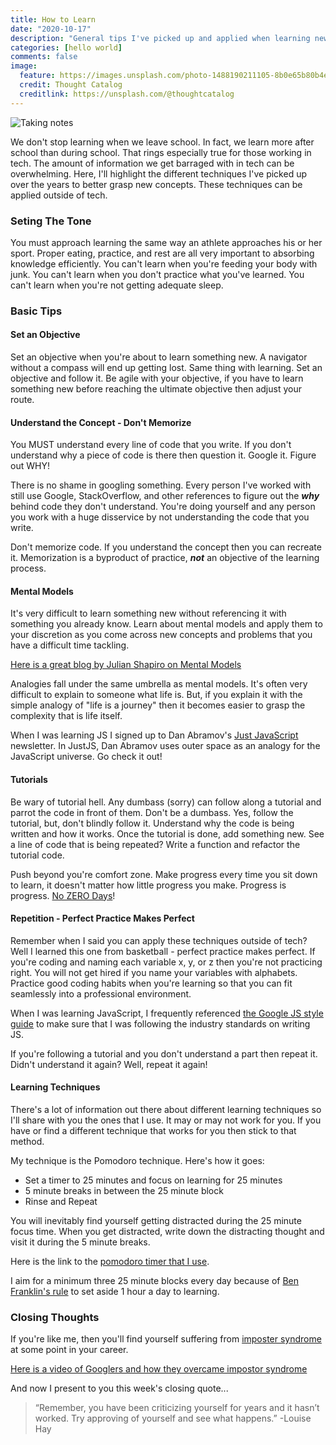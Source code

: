 ```yaml
---
title: How to Learn
date: "2020-10-17"
description: "General tips I've picked up and applied when learning new concepts."
categories: [hello world]
comments: false
image:
  feature: https://images.unsplash.com/photo-1488190211105-8b0e65b80b4e?ixlib=rb-1.2.1&ixid=eyJhcHBfaWQiOjEyMDd9&auto=format&fit=crop&w=1050&q=80
  credit: Thought Catalog
  creditlink: https://unsplash.com/@thoughtcatalog
---
```


![Taking notes](https://images.unsplash.com/photo-1488190211105-8b0e65b80b4e?ixlib=rb-1.2.1&ixid=eyJhcHBfaWQiOjEyMDd9&auto=format&fit=crop&w=1050&q=80)

We don't stop learning when we leave school. In fact, we learn more after school than during school. That rings especially true for those working in tech. The amount of information we get barraged with in tech can be overwhelming. Here, I'll highlight the different techniques I've picked up over the years to better grasp new concepts. These techniques can be applied outside of tech.

### Seting The Tone

You must approach learning the same way an athlete approaches his or her sport. Proper eating, practice, and rest are all very important to absorbing knowledge efficiently. You can't learn when you're feeding your body with junk. You can't learn when you don't practice what you've learned. You can't learn when you're not getting adequate sleep.

### Basic Tips

#### Set an Objective

Set an objective when you're about to learn something new. A navigator without a compass will end up getting lost. Same thing with learning. Set an objective and follow it. Be agile with your objective, if you have to learn something new before reaching the ultimate objective then adjust your route.

#### Understand the Concept - Don't Memorize

You MUST understand every line of code that you write. If you don't understand why a piece of code is there then question it. Google it. Figure out WHY!

There is no shame in googling something. Every person I've worked with still use Google, StackOverflow, and other references to figure out the **_why_** behind code they don't understand. You're doing yourself and any person you work with a huge disservice by not understanding the code that you write.

Don't memorize code. If you understand the concept then you can recreate it. Memorization is a byproduct of practice, **_not_** an objective of the learning process.

#### Mental Models

It's very difficult to learn something new without referencing it with something you already know. Learn about mental models and apply them to your discretion as you come across new concepts and problems that you have a difficult time tackling.

[Here is a great blog by Julian Shapiro on Mental Models](https://www.julian.com/blog/mental-model-examples)

Analogies fall under the same umbrella as mental models. It's often very difficult to explain to someone what life is. But, if you explain it with the simple analogy of "life is a journey" then it becomes easier to grasp the complexity that is life itself.

When I was learning JS I signed up to Dan Abramov's [Just JavaScript](https://justjavascript.com/) newsletter. In JustJS, Dan Abramov uses outer space as an analogy for the JavaScript universe. Go check it out!

#### Tutorials

Be wary of tutorial hell. Any dumbass (sorry) can follow along a tutorial and parrot the code in front of them. Don't be a dumbass. Yes, follow the tutorial, but, don't blindly follow it. Understand why the code is being written and how it works. Once the tutorial is done, add something new. See a line of code that is being repeated? Write a function and refactor the tutorial code.

Push beyond you're comfort zone. Make progress every time you sit down to learn, it doesn't matter how little progress you make. Progress is progress.
[No ZERO Days](https://www.reddit.com/r/getdisciplined/comments/1q96b5/i_just_dont_care_about_myself/cdah4af/)!

#### Repetition - Perfect Practice Makes Perfect

Remember when I said you can apply these techniques outside of tech? Well I learned this one from basketball - perfect practice makes perfect. If you're coding and naming each variable x, y, or z then you're not practicing right. You will not get hired if you name your variables with alphabets. Practice good coding habits when you're learning so that you can fit seamlessly into a professional environment.

When I was learning JavaScript, I frequently referenced [the Google JS style guide](https://google.github.io/styleguide/jsguide.html) to make sure that I was following the industry standards on writing JS.

If you're following a tutorial and you don't understand a part then repeat it. Didn't understand it again? Well, repeat it again!

#### Learning Techniques

There's a lot of information out there about different learning techniques so I'll share with you the ones that I use. It may or may not work for you. If you have or find a different technique that works for you then stick to that method.

My technique is the Pomodoro technique. Here's how it goes:

- Set a timer to 25 minutes and focus on learning for 25 minutes
- 5 minute breaks in between the 25 minute block
- Rinse and Repeat

You will inevitably find yourself getting distracted during the 25 minute focus time. When you get distracted, write down the distracting thought and visit it during the 5 minute breaks.

Here is the link to the [pomodoro timer that I use](https://tomato-timer.com/).

I aim for a minimum three 25 minute blocks every day because of [Ben Franklin's rule](https://www.ucf.edu/news/new-goal-follow-ben-franklins-plan-spend-1-hour-day-learn-something/) to set aside 1 hour a day to learning.

### Closing Thoughts

If you're like me, then you'll find yourself suffering from [imposter syndrome](https://en.wikipedia.org/wiki/Impostor_syndrome) at some point in your career.

[Here is a video of Googlers and how they overcame impostor syndrome](https://youtu.be/pIvWpLgNWPA)

And now I present to you this week's closing quote...

> “Remember, you have been criticizing yourself for years and it hasn’t worked. Try approving of yourself and see what happens.” -Louise Hay
